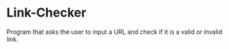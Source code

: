 # Link-Checker
Program that asks the user to input a URL and check if it is a valid or invalid link.
